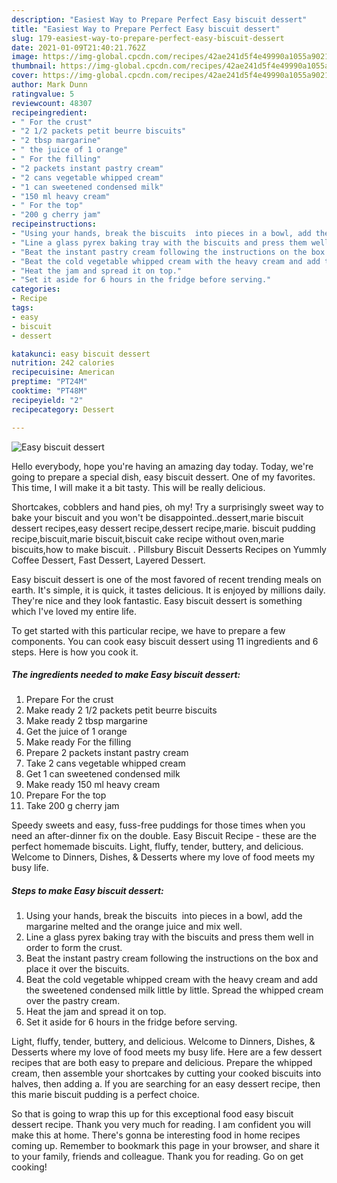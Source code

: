 ```yaml
---
description: "Easiest Way to Prepare Perfect Easy biscuit dessert"
title: "Easiest Way to Prepare Perfect Easy biscuit dessert"
slug: 179-easiest-way-to-prepare-perfect-easy-biscuit-dessert
date: 2021-01-09T21:40:21.762Z
image: https://img-global.cpcdn.com/recipes/42ae241d5f4e49990a1055a902179f99/751x532cq70/easy-biscuit-dessert-recipe-main-photo.jpg
thumbnail: https://img-global.cpcdn.com/recipes/42ae241d5f4e49990a1055a902179f99/751x532cq70/easy-biscuit-dessert-recipe-main-photo.jpg
cover: https://img-global.cpcdn.com/recipes/42ae241d5f4e49990a1055a902179f99/751x532cq70/easy-biscuit-dessert-recipe-main-photo.jpg
author: Mark Dunn
ratingvalue: 5
reviewcount: 48307
recipeingredient:
- " For the crust"
- "2 1/2 packets petit beurre biscuits"
- "2 tbsp margarine"
- " the juice of 1 orange"
- " For the filling"
- "2 packets instant pastry cream"
- "2 cans vegetable whipped cream"
- "1 can sweetened condensed milk"
- "150 ml heavy cream"
- " For the top"
- "200 g cherry jam"
recipeinstructions:
- "Using your hands, break the biscuits  into pieces in a bowl, add the margarine melted and the orange juice and mix well."
- "Line a glass pyrex baking tray with the biscuits and press them well in order to form the crust."
- "Beat the instant pastry cream following the instructions on the box and place it over the biscuits."
- "Beat the cold vegetable whipped cream with the heavy cream and add the sweetened condensed milk little by little. Spread the whipped cream over the pastry cream."
- "Heat the jam and spread it on top."
- "Set it aside for 6 hours in the fridge before serving."
categories:
- Recipe
tags:
- easy
- biscuit
- dessert

katakunci: easy biscuit dessert 
nutrition: 242 calories
recipecuisine: American
preptime: "PT24M"
cooktime: "PT48M"
recipeyield: "2"
recipecategory: Dessert

---
```



![Easy biscuit dessert](https://img-global.cpcdn.com/recipes/42ae241d5f4e49990a1055a902179f99/751x532cq70/easy-biscuit-dessert-recipe-main-photo.jpg)

Hello everybody, hope you're having an amazing day today. Today, we're going to prepare a special dish, easy biscuit dessert. One of my favorites. This time, I will make it a bit tasty. This will be really delicious.

Shortcakes, cobblers and hand pies, oh my! Try a surprisingly sweet way to bake your biscuit and you won&#39;t be disappointed..dessert,marie biscuit dessert recipes,easy dessert recipe,dessert recipe,marie. biscuit pudding recipe,biscuit,marie biscuit,biscuit cake recipe without oven,marie biscuits,how to make biscuit. . Pillsbury Biscuit Desserts Recipes on Yummly Coffee Dessert, Fast Dessert, Layered Dessert.

Easy biscuit dessert is one of the most favored of recent trending meals on earth. It's simple, it is quick, it tastes delicious. It is enjoyed by millions daily. They're nice and they look fantastic. Easy biscuit dessert is something which I've loved my entire life.


To get started with this particular recipe, we have to prepare a few components. You can cook easy biscuit dessert using 11 ingredients and 6 steps. Here is how you cook it.

<!--inarticleads1-->

##### The ingredients needed to make Easy biscuit dessert:

1. Prepare  For the crust
1. Make ready 2 1/2 packets petit beurre biscuits
1. Make ready 2 tbsp margarine
1. Get  the juice of 1 orange
1. Make ready  For the filling
1. Prepare 2 packets instant pastry cream
1. Take 2 cans vegetable whipped cream
1. Get 1 can sweetened condensed milk
1. Make ready 150 ml heavy cream
1. Prepare  For the top
1. Take 200 g cherry jam


Speedy sweets and easy, fuss-free puddings for those times when you need an after-dinner fix on the double. Easy Biscuit Recipe - these are the perfect homemade biscuits. Light, fluffy, tender, buttery, and delicious. Welcome to Dinners, Dishes, &amp; Desserts where my love of food meets my busy life. 

<!--inarticleads2-->

##### Steps to make Easy biscuit dessert:

1. Using your hands, break the biscuits  into pieces in a bowl, add the margarine melted and the orange juice and mix well.
1. Line a glass pyrex baking tray with the biscuits and press them well in order to form the crust.
1. Beat the instant pastry cream following the instructions on the box and place it over the biscuits.
1. Beat the cold vegetable whipped cream with the heavy cream and add the sweetened condensed milk little by little. Spread the whipped cream over the pastry cream.
1. Heat the jam and spread it on top.
1. Set it aside for 6 hours in the fridge before serving.


Light, fluffy, tender, buttery, and delicious. Welcome to Dinners, Dishes, &amp; Desserts where my love of food meets my busy life. Here are a few dessert recipes that are both easy to prepare and delicious. Prepare the whipped cream, then assemble your shortcakes by cutting your cooked biscuits into halves, then adding a. If you are searching for an easy dessert recipe, then this marie biscuit pudding is a perfect choice. 

So that is going to wrap this up for this exceptional food easy biscuit dessert recipe. Thank you very much for reading. I am confident you will make this at home. There's gonna be interesting food in home recipes coming up. Remember to bookmark this page in your browser, and share it to your family, friends and colleague. Thank you for reading. Go on get cooking!
